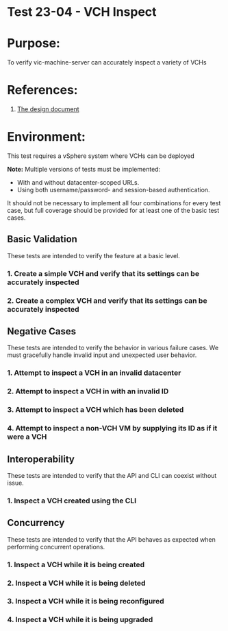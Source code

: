 Test 23-04 - VCH Inspect
========================

# Purpose:
To verify vic-machine-server can accurately inspect a variety of VCHs

# References:
1. [The design document](../../../doc/design/vic-machine/service.md)

# Environment:
This test requires a vSphere system where VCHs can be deployed

**Note:** Multiple versions of tests must be implemented:
 * With and without datacenter-scoped URLs.
 * Using both username/password- and session-based authentication.

It should not be necessary to implement all four combinations for every test case, but full coverage should be provided for at least one of the basic test cases.


Basic Validation
----------------

These tests are intended to verify the feature at a basic level.

###  1. Create a simple VCH and verify that its settings can be accurately inspected

###  2. Create a complex VCH and verify that its settings can be accurately inspected


Negative Cases
--------------

These tests are intended to verify the behavior in various failure cases. We must gracefully handle invalid input and unexpected user behavior.

###  1. Attempt to inspect a VCH in an invalid datacenter

###  2. Attempt to inspect a VCH in with an invalid ID

###  3. Attempt to inspect a VCH which has been deleted

###  4. Attempt to inspect a non-VCH VM by supplying its ID as if it were a VCH


Interoperability
----------------

These tests are intended to verify that the API and CLI can coexist without issue.

###  1. Inspect a VCH created using the CLI


Concurrency
-----------

These tests are intended to verify that the API behaves as expected when performing concurrent operations.

###  1. Inspect a VCH while it is being created

###  2. Inspect a VCH while it is being deleted

###  3. Inspect a VCH while it is being reconfigured

###  4. Inspect a VCH while it is being upgraded

